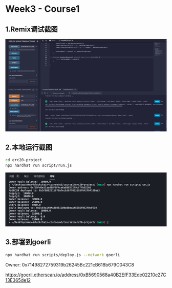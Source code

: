 # Week3 - Course1

## 1.Remix调试截图
![image1](./Remix截图1.png)

## 2.本地运行截图
```sh
cd erc20-project
npx hardhat run script/run.js
```

![image1](./本地运行.png)


## 3.部署到goerli
```sh
npx hardhat run scripts/deploy.js --network goerli
```
Owner: 0x71498272759319b26245Bc221cB618b679C043C8

https://goerli.etherscan.io/address/0xB5690568a40B2EfF33Ede02210e27C13E365de12
